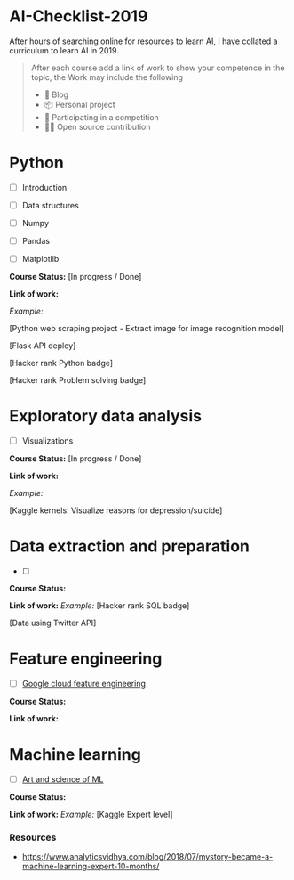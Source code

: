 # AI-Checklist-2019

After hours of searching online for resources to learn AI, I have collated a curriculum to learn AI in 2019. 

> After each course add a link of work to show your competence in the topic, the Work may include the following
>
> - 📑 Blog 
> - 📦 Personal project
> - 🐇 Participating in a competition
> - 👨‍💻 Open source contribution



# Python 

- [ ] Introduction
- [ ] Data structures
- [ ] Numpy
- [ ] Pandas
- [ ] Matplotlib
  

**Course Status:** [In progress / Done]

**Link of work:**

*Example:* 

[Python web scraping project - Extract image for image recognition model]

[Flask API deploy] 

[Hacker rank Python badge]

[Hacker rank Problem solving badge] 



# Exploratory data analysis 

- [ ] Visualizations
  

**Course Status:** [In progress / Done]

**Link of work:**

*Example:* 

[Kaggle kernels: Visualize reasons for depression/suicide] 



# Data extraction and preparation

- [ ] 

**Course Status:**

**Link of work:**
*Example:* [Hacker rank SQL badge]

[Data using Twitter API]



# Feature engineering 

- [ ] [Google cloud feature engineering](https://www.coursera.org/learn/feature-engineering)

**Course Status:**

**Link of work:**



# Machine learning 

- [ ] [Art and science of ML](https://www.coursera.org/learn/art-science-ml)

**Course Status:**

**Link of work:**
*Example:* [Kaggle Expert level]



### Resources

- <https://www.analyticsvidhya.com/blog/2018/07/mystory-became-a-machine-learning-expert-10-months/>
